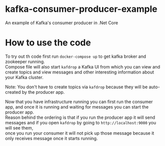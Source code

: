 # kafka-consumer-producer-example
An example of Kafka's consumer producer in .Net Core

# How to use the code

To try out th code first run `docker-compose up` to get kafka broker and zookeeper running.  
Compose file will also start `kafdrop` a Kafka UI from which you can view and create topics and view messages and other interesting information about your Kafka cluster.  

Note: You don't have to create topics via `kafdrop` because they will be auto-created by the producer app.

Now that you have infrastructure running you can first run the consumer app, and once it is running and waiting for messages you can start the producer app.  
Reason behind the ordering is that if you run the producer app it will send messages and if you open `kafdrop` by going to `http://localhost:9000` you will see them,  
once you run your consumer it will not pick up those message because it only receives message once it starts running.